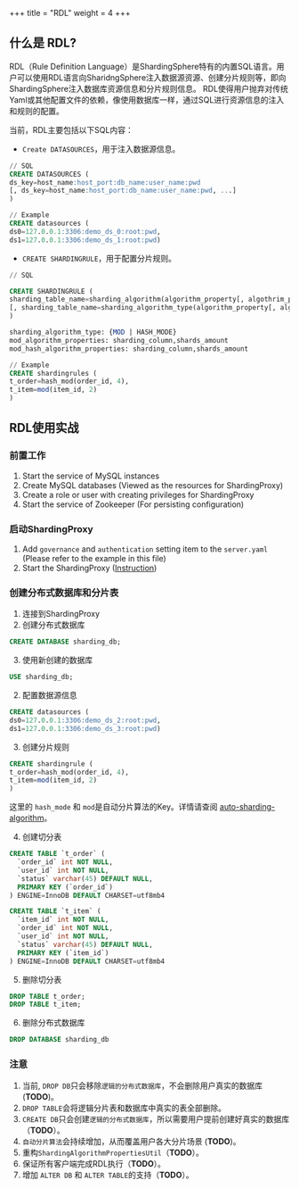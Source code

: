 +++
title = "RDL"
weight = 4
+++

## 什么是 RDL?

RDL（Rule Definition Language）是ShardingSphere特有的内置SQL语言。用户可以使用RDL语言向SharidngSphere注入数据源资源、创建分片规则等，即向ShardingSphere注入数据库资源信息和分片规则信息。
RDL使得用户抛弃对传统Yaml或其他配置文件的依赖，像使用数据库一样，通过SQL进行资源信息的注入和规则的配置。

当前，RDL主要包括以下SQL内容：

- `Create DATASOURCES`，用于注入数据源信息。

```sql
// SQL
CREATE DATASOURCES (
ds_key=host_name:host_port:db_name:user_name:pwd
[, ds_key=host_name:host_port:db_name:user_name:pwd, ...]
)

// Example
CREATE datasources (
ds0=127.0.0.1:3306:demo_ds_0:root:pwd, 
ds1=127.0.0.1:3306:demo_ds_1:root:pwd)
```
- `CREATE SHARDINGRULE`，用于配置分片规则。
```sql
// SQL

CREATE SHARDINGRULE (
sharding_table_name=sharding_algorithm(algorithm_property[, algothrim_property])
[, sharding_table_name=sharding_algorithm_type(algorithm_property[, algothrim_property]), ...]
)

sharding_algorithm_type: {MOD | HASH_MODE} 
mod_algorithm_properties: sharding_column,shards_amount
mod_hash_algorithm_properties: sharding_column,shards_amount

// Example
CREATE shardingrules (
t_order=hash_mod(order_id, 4), 
t_item=mod(item_id, 2)
)
```

## RDL使用实战

### 前置工作

1. Start the service of MySQL instances 
2. Create MySQL databases (Viewed as the resources for ShardingProxy)
3. Create a role or user with creating privileges for ShardingProxy
4. Start the service of Zookeeper (For persisting configuration)

### 启动ShardingProxy

1. Add `governance` and `authentication` setting item to the `server.yaml`  (Please refer to the example in this file)
2. Start the ShardingProxy ([Instruction](/en/quick-start/shardingsphere-proxy-quick-start/))

### 创建分布式数据库和分片表

1. 连接到ShardingProxy
2. 创建分布式数据库

```SQL
CREATE DATABASE sharding_db;
```

3. 使用新创建的数据库

```SQL
USE sharding_db;
```

2. 配置数据源信息

```SQL
CREATE datasources (
ds0=127.0.0.1:3306:demo_ds_2:root:pwd, 
ds1=127.0.0.1:3306:demo_ds_3:root:pwd)
```

3. 创建分片规则

```SQL
CREATE shardingrule (
t_order=hash_mod(order_id, 4), 
t_item=mod(item_id, 2)
)
```

这里的 `hash_mode` 和 `mod`是自动分片算法的Key。详情请查阅 [auto-sharding-algorithm](/cn/user-manual/shardingsphere-jdbc/configuration/built-in-algorithm/sharding/)。

4. 创建切分表

```SQL
CREATE TABLE `t_order` (
  `order_id` int NOT NULL,
  `user_id` int NOT NULL,
  `status` varchar(45) DEFAULT NULL,
  PRIMARY KEY (`order_id`)
) ENGINE=InnoDB DEFAULT CHARSET=utf8mb4

CREATE TABLE `t_item` (
  `item_id` int NOT NULL,
  `order_id` int NOT NULL,
  `user_id` int NOT NULL,
  `status` varchar(45) DEFAULT NULL,
  PRIMARY KEY (`item_id`)
) ENGINE=InnoDB DEFAULT CHARSET=utf8mb4
```

5. 删除切分表

```SQL
DROP TABLE t_order;
DROP TABLE t_item;
```

6. 删除分布式数据库

```SQL
DROP DATABASE sharding_db
```

### 注意

1. 当前, `DROP DB`只会移除`逻辑的分布式数据库`，不会删除用户真实的数据库 (**TODO**)。
2. `DROP TABLE`会将逻辑分片表和数据库中真实的表全部删除。
3. `CREATE DB`只会创建`逻辑的分布式数据库`，所以需要用户提前创建好真实的数据库（**TODO**）。
4. `自动分片算法`会持续增加，从而覆盖用户各大分片场景 (**TODO**)。
5. 重构`ShardingAlgorithmPropertiesUtil`（**TODO**）。
6. 保证所有客户端完成RDL执行（**TODO**）。
7. 增加 `ALTER DB` 和 `ALTER TABLE`的支持（**TODO**）。
